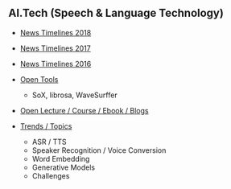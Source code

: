 ## AI.Tech (Speech & Language Technology)

* [News Timelines 2018](https://github.com/knlee-voice/AI.Tech/blob/master/NewsTimeline2018.md)
* [News Timelines 2017](https://github.com/knlee-voice/AI.Tech/blob/master/NewsTimeline2017.md)
* [News Timelines 2016](https://github.com/knlee-voice/AI.Tech/blob/master/NewsTimeline2016.md)

* [Open Tools](https://github.com/knlee-voice/AI.Tech/blob/master/OpenTools.md)
  - SoX, librosa, WaveSurffer 
  
* [Open Lecture / Course / Ebook / Blogs](https://github.com/knlee-voice/AI.Tech/blob/master/OpenCourseBook.md)

* [Trends / Topics](https://github.com/knlee-voice/AI.Tech/blob/master/TrendsTopics.md)
  - ASR / TTS
  - Speaker Recognition / Voice Conversion 
  - Word Embedding
  - Generative Models
  - Challenges 
